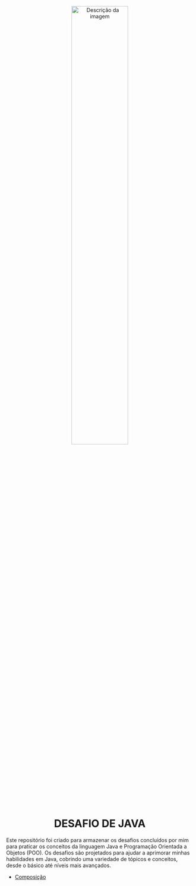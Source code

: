 <div align="center">
  
  <img src="https://hermes.dio.me/articles/cover/7b89fda2-4af3-4ae0-98bc-ad2b65854909.png" width="55%" alt="Descrição da imagem">
  <h1>DESAFIO DE JAVA</h1>
</div>
Este repositório foi criado para armazenar os desafios concluídos por mim para praticar os conceitos da linguagem Java e Programação Orientada a Objetos (POO). Os desafios são projetados para ajudar a aprimorar minhas habilidades em Java, cobrindo uma variedade de tópicos e conceitos, desde o básico até níveis mais avançados.

- <a href="https://github.com/JonathanGuimarae3s/exercises-in-java/tree/main/composicao)https://github.com/JonathanGuimarae3s/exercises-in-java/tree/main/composicao">Composição</a>

